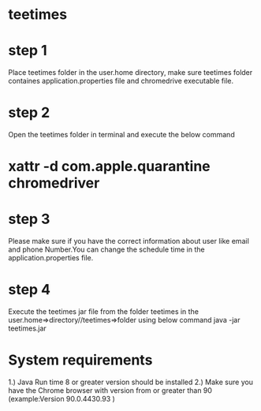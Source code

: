 # teetimes

# step 1
Place teetimes folder in the user.home directory, make sure teetimes folder containes application.properties file and chromedrive executable file.

# step 2
Open the teetimes folder in terminal and execute the below command
# xattr -d com.apple.quarantine chromedriver

# step 3
Please make sure if you have the correct information about user like email and phone Number.You can change the schedule time in the application.properties file. 

# step 4
Execute the teetimes jar file from the folder teetimes in the user.home=>directory//teetimes=>folder using below command
java -jar teetimes.jar

# System requirements

1.) Java Run time 8 or greater version should be installed
2.) Make sure you have the Chrome browser with version from or greater than 90 (example:Version 90.0.4430.93 )
